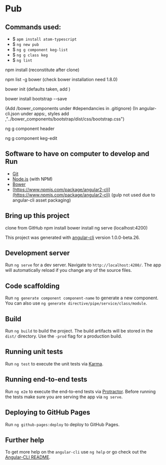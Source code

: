 # Pub

## Commands used:
* $ `apm install atom-typescript`
* $ `ng new pub`
* $ `ng g component keg-list`
* $ `ng g class keg`
* $ `ng lint`

npm install (reconstitute after clone)

npm list -g bower (check bower installation need 1.8.0)

bower init (defaults taken, add )

bower install bootstrap --save

(Add /bower_components under #dependancies in .gitignore)
(In angular-cli.json under apps:, styles add ,"../bower_components/bootstrap/dist/css/bootstrap.css")

ng g component header

ng g component keg-edit


## Software to have on computer to develop and Run
* [Git](https://git-scm.com/)
* [Node.js](https://nodejs.org/) (with NPM)
* [Bower](https://bower.io/)
* [https://www.npmjs.com/package/angular2-cli](https://www.npmjs.com/package/angular2-cli)
(gulp not used due to angular-cli asset packaging)

## Bring up this project
clone from GitHub
npm install
bower install
ng serve (localhost:4200)

This project was generated with [angular-cli](https://github.com/angular/angular-cli) version 1.0.0-beta.26.

## Development server
Run `ng serve` for a dev server. Navigate to `http://localhost:4200/`. The app will automatically reload if you change any of the source files.

## Code scaffolding

Run `ng generate component component-name` to generate a new component. You can also use `ng generate directive/pipe/service/class/module`.

## Build

Run `ng build` to build the project. The build artifacts will be stored in the `dist/` directory. Use the `-prod` flag for a production build.

## Running unit tests

Run `ng test` to execute the unit tests via [Karma](https://karma-runner.github.io).

## Running end-to-end tests

Run `ng e2e` to execute the end-to-end tests via [Protractor](http://www.protractortest.org/).
Before running the tests make sure you are serving the app via `ng serve`.

## Deploying to GitHub Pages

Run `ng github-pages:deploy` to deploy to GitHub Pages.

## Further help

To get more help on the `angular-cli` use `ng help` or go check out the [Angular-CLI README](https://github.com/angular/angular-cli/blob/master/README.md).
